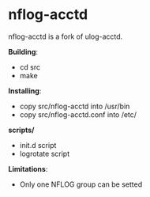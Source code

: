 # nflog-acctd
nflog-acctd is a fork of ulog-acctd.

**Building**:
- cd src
- make

**Installing**:
- copy src/nflog-acctd  into  /usr/bin
- copy src/nflog-acctd.conf  into  /etc/


**scripts/**
- init.d script
- logrotate script


**Limitations**:
- Only one NFLOG group can be setted
